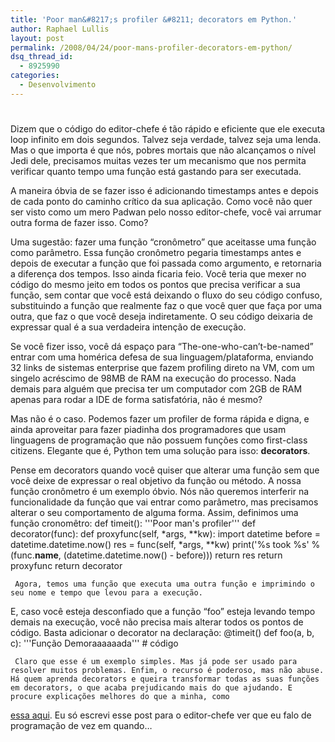 ```yaml
---
title: 'Poor man&#8217;s profiler &#8211; decorators em Python.'
author: Raphael Lullis
layout: post
permalink: /2008/04/24/poor-mans-profiler-decorators-em-python/
dsq_thread_id:
  - 8925990
categories:
  - Desenvolvimento
---
```

# 

Dizem que o código do editor-chefe é tão rápido e eficiente que ele executa loop infinito em dois segundos. Talvez seja verdade, talvez seja uma lenda. Mas o que importa é que nós, pobres mortais que não alcançamos o nível Jedi dele, precisamos muitas vezes ter um mecanismo que nos permita verificar quanto tempo uma função está gastando para ser executada.

A maneira óbvia de se fazer isso é adicionando timestamps antes e depois de cada ponto do caminho crítico da sua aplicação. Como você não quer ser visto como um mero Padwan pelo nosso editor-chefe, você vai arrumar outra forma de fazer isso. Como?

Uma sugestão: fazer uma função “cronômetro” que aceitasse uma função como parâmetro. Essa função cronômetro pegaria timestamps antes e depois de executar a função que foi passada como argumento, e retornaria a diferença dos tempos. Isso ainda ficaria feio. Você teria que mexer no código do mesmo jeito em todos os pontos que precisa verificar a sua função, sem contar que você está deixando o fluxo do seu código confuso, substituindo a função que realmente faz o que você quer que faça por uma outra, que faz o que você deseja indiretamente. O seu código deixaria de expressar qual é a sua verdadeira intenção de execução.

Se você fizer isso, você dá espaço para “The-one-who-can’t-be-named” entrar com uma homérica defesa de sua linguagem/plataforma, enviando 32 links de sistemas enterprise que fazem profiling direto na VM, com um singelo acréscimo de 98MB de RAM na execução do processo. Nada demais para alguém que precisa ter um computador com 2GB de RAM apenas para rodar a IDE de forma satisfatória, não é mesmo?

Mas não é o caso. Podemos fazer um profiler de forma rápida e digna, e ainda aproveitar para fazer piadinha dos programadores que usam linguagens de programação que não possuem funções como first-class citizens. Elegante que é, Python tem uma solução para isso: **decorators**.

Pense em decorators quando você quiser que alterar uma função sem que você deixe de expressar o real objetivo da função ou método. A nossa função cronômetro é um exemplo óbvio. Nós não queremos interferir na funcionalidade da função que vai entrar como parâmetro, mas precisamos alterar o seu comportamento de alguma forma. Assim, definimos uma função cronomêtro: 
    def timeit():
        '''Poor man's profiler'''
        def decorator(func):
            def proxyfunc(self, *args, **kw):
                import datetime
                before = datetime.datetime.now()
                res = func(self, *args, **kw)
                print('%s took %s' % (func.**name**, (datetime.datetime.now() - before)))
                return res
            return proxyfunc
        return decorator

     Agora, temos uma função que executa uma outra função e imprimindo o seu nome e tempo que levou para a execução.

E, caso você esteja desconfiado que a função “foo” esteja levando tempo demais na execução, você não precisa mais alterar todos os pontos de código. Basta adicionar o decorator na declaração: 
    @timeit()
    def foo(a, b, c):
        '''Função Demoraaaaaada'''
        # código

     Claro que esse é um exemplo simples. Mas já pode ser usado para resolver muitos problemas. Enfim, o recurso é poderoso, mas não abuse. Há quem aprenda decorators e queira transformar todas as suas funções em decorators, o que acaba prejudicando mais do que ajudando. E procure explicações melhores do que a minha, como 

[essa aqui][1]. Eu só escrevi esse post para o editor-chefe ver que eu falo de programação de vez em quando…

 [1]: http://avinashv.net/2008/04/python-decorators-syntactic-sugar/